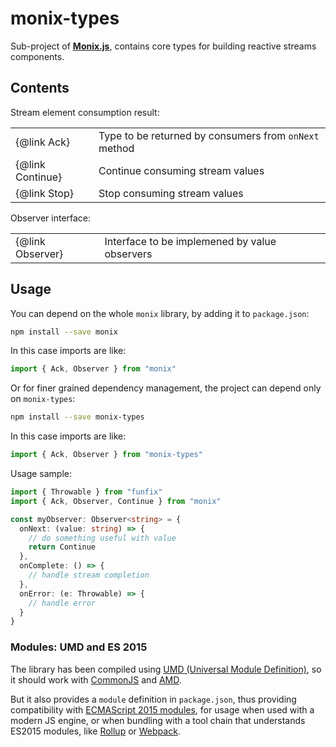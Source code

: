 # monix-types

Sub-project of **[Monix.js](https://github.com/funfix/monix.js)**, contains core types for building reactive streams components.

## Contents

Stream element consumption result:

|                   |                                                                                        |
|-------------------|--------------------------------------------------------------------------------------- |
| {@link Ack}    | Type to be returned by consumers from `onNext` method |
| {@link Continue}    | Continue consuming stream values |
| {@link Stop}    | Stop consuming stream values |

Observer interface:

|                   |                                                                                        |
|-------------------|--------------------------------------------------------------------------------------- |
| {@link Observer}    | Interface to be implemened by value observers |


## Usage

You can depend on the whole `monix` library, by adding it to
`package.json`:

```bash
npm install --save monix
```

In this case imports are like:

```typescript
import { Ack, Observer } from "monix"
```

Or for finer grained dependency management, the project can depend
only on `monix-types`:

```bash
npm install --save monix-types
```

In this case imports are like:

```typescript
import { Ack, Observer } from "monix-types"
```

Usage sample:

```typescript
import { Throwable } from "funfix" 
import { Ack, Observer, Continue } from "monix"

const myObserver: Observer<string> = {
  onNext: (value: string) => {
    // do something useful with value
    return Continue
  },
  onComplete: () => {
    // handle stream completion
  },
  onError: (e: Throwable) => {
    // handle error
  }
}

```

### Modules: UMD and ES 2015

The library has been compiled using
[UMD (Universal Module Definition)](https://github.com/umdjs/umd),
so it should work with [CommonJS](http://requirejs.org/docs/commonjs.html)
and [AMD](http://requirejs.org/docs/whyamd.html).

But it also provides a `module` definition in `package.json`, thus
providing compatibility with
[ECMAScript 2015 modules](https://developer.mozilla.org/en-US/docs/Web/JavaScript/Reference/Statements/import), for usage when used with a modern JS engine,
or when bundling with a tool chain that understands ES2015 modules,
like [Rollup](https://rollupjs.org/) or [Webpack](https://webpack.js.org/).
